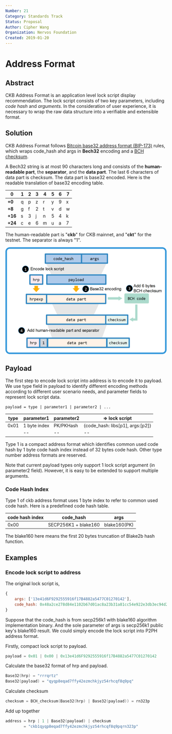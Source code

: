```yaml
---
Number: 21
Category: Standards Track
Status: Proposal
Author: Cipher Wang
Organization: Nervos Foundation
Created: 2019-01-20
---
```


# Address Format

## Abstract

CKB Address Format is an application level lock script display recommendation. The lock script consists of two key parameters, including *code hash* and *arguments*. In the consideration of user experience, it is necessary to wrap the raw data structure into a verifiable and extensible format.

## Solution

CKB Address Format follows [Bitcoin base32 address format (BIP-173)][bip173] rules, which wraps code_hash ahd args in **Bech32** encoding and a [BCH checksum][bch].

A Bech32 string is at most 90 characters long and consists of the **human-readable part**, the **separator**, and the **data part**. The last 6 characters of data part is checksum. The data part is base32 encoded. Here is the readable translation of base32 encoding table.

|0|1|2|3|4|5|6|7|
|-|-|-|-|-|-|-|-|
|**+0**|q|p|z|r|y|9|x|8|
|**+8**|g|f|2|t|v|d|w|0|
|**+16**|s|3|j|n|5|4|k|h|
|**+24**|c|e|6|m|u|a|7|l|


The human-readable part is "**ckb**" for CKB mainnet, and "**ckt**" for the testnet. The separator is always "1".

![](images/ckb-address.png)

## Payload

The first step to encode lock script into address is to encode it to payload. We use type field in payload to identify different encoding methods according to different user scenario needs, and parameter fields to represent lock script data.

```
payload = type | parameter1 | parameter2 | ...
```

|   type     |    parameter1    | parameter2  | => lock script |
|------------|------------------|-------------|-------------|
|    0x01    | 1 byte index |  PK/PKHash  | {code_hash: libs[p1], args:[p2]} |
|    <TBD>   |     --       |  --   | -- |

Type 1 is a compact address format which identifies common used code hash by 1 byte code hash index instead of 32 bytes code hash. Other type number address formats are reserved.

Note that current payload types only support 1 lock script argument (in parameter2 field). However, it is easy to be extended to support multiple arguments.

### Code Hash Index

Type 1 of ckb address format uses 1 byte index to refer to common used code hash. Here is a predefined code hash table.

|     code hash index  | code_hash    | args |
|----------------|---------------------|------|
|      0x00      | SECP256K1 + blake160 | blake160(PK)  |

The blake160 here means the first 20 bytes truncation of Blake2b hash function.

## Examples

### Encode lock script to address

The original lock script is,

```js
{
    args: ['13e41d6F9292555916f17B4882a5477C01270142'],
    code_hash: 0x48a2ce278d84e1102b67d01ac8a23b31a81cc54e922e3db3ec94d2ec4356c67c
}
```

Suppose that the code_hash is from secp256k1 with blake160 algorithm implementation binary. And the sole parameter of args is secp256k1 public key's blake160 result. We could simply encode the lock script into P2PH address format.

Firstly, compact lock script to payload.

```c
payload = 0x01 | 0x00 | 0x13e41d6F9292555916f17B4882a5477C01270142
```

Calculate the base32 format of hrp and payload.

```c
Base32(hrp) = "rrrqrtz"
Base32(payload) = "qyqp8eqad7ffy42ezmchkjyz54rhcqf8q9pq"
```

Calculate checksum

```c
checksum = BCH_checksum(Base32(hrp) | Base32(payload)) = rn323p
```

Add up together

```c
address = hrp | 1 | Base32(payload) | checksum 
        = "ckb1qyqp8eqad7ffy42ezmchkjyz54rhcqf8q9pqrn323p"
```

[bip173]: https://github.com/bitcoin/bips/blob/master/bip-0173.mediawiki

[bch]: https://en.wikipedia.org/wiki/BCH_code
